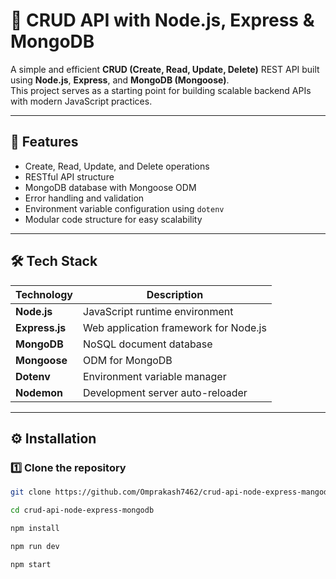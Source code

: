 # 🧩 CRUD API with Node.js, Express & MongoDB

A simple and efficient **CRUD (Create, Read, Update, Delete)** REST API built using **Node.js**, **Express**, and **MongoDB (Mongoose)**.  
This project serves as a starting point for building scalable backend APIs with modern JavaScript practices.

---

## 🚀 Features

- Create, Read, Update, and Delete operations
- RESTful API structure
- MongoDB database with Mongoose ODM
- Error handling and validation
- Environment variable configuration using `dotenv`
- Modular code structure for easy scalability

---

## 🛠️ Tech Stack

| Technology | Description |
|-------------|-------------|
| **Node.js** | JavaScript runtime environment |
| **Express.js** | Web application framework for Node.js |
| **MongoDB** | NoSQL document database |
| **Mongoose** | ODM for MongoDB |
| **Dotenv** | Environment variable manager |
| **Nodemon** | Development server auto-reloader |

---

## ⚙️ Installation

### 1️⃣ Clone the repository
```bash
git clone https://github.com/Omprakash7462/crud-api-node-express-mangodb

cd crud-api-node-express-mongodb

npm install

npm run dev

npm start
